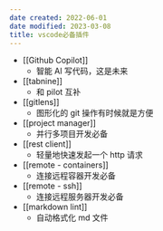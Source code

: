 ```yaml
---
date created: 2022-06-01
date modified: 2023-03-08
title: vscode必备插件
---
```


- [[Github Copilot]]
	- 智能 AI 写代码，这是未来
- [[tabnine]]
	- 和 pilot 互补
- [[gitlens]]
	- 图形化的 git 操作有时候就是方便
- [[project manager]]
	- 并行多项目开发必备
- [[rest client]]
	- 轻量地快速发起一个 http 请求
- [[remote - containers]]
	- 连接远程容器开发必备
- [[remote - ssh]]
	- 连接远程服务器开发必备
- [[markdown lint]]
	- 自动格式化 md 文件
